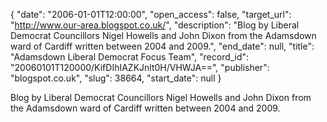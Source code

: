 {
  "date": "2006-01-01T12:00:00", 
  "open_access": false, 
  "target_url": "http://www.our-area.blogspot.co.uk/", 
  "description": "Blog by Liberal Democrat Councillors Nigel Howells and John Dixon from the Adamsdown ward of Cardiff written between 2004 and 2009.", 
  "end_date": null, 
  "title": "Adamsdown Liberal Democrat Focus Team", 
  "record_id": "20060101T120000/KifDIhIAZKJnlt0H/VHWJA==", 
  "publisher": "blogspot.co.uk", 
  "slug": 38664, 
  "start_date": null
}

Blog by Liberal Democrat Councillors Nigel Howells and John Dixon from the Adamsdown ward of Cardiff written between 2004 and 2009.